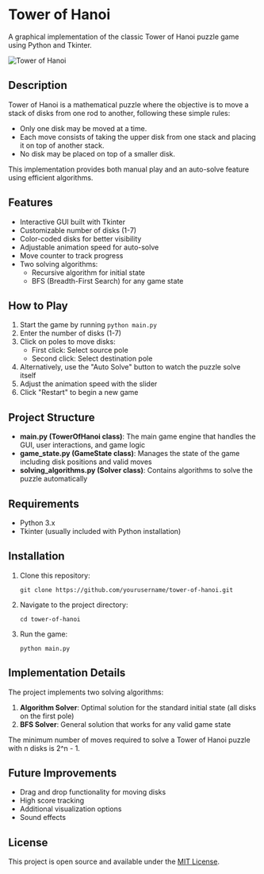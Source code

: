 # Tower of Hanoi

A graphical implementation of the classic Tower of Hanoi puzzle game using Python and Tkinter.

![Tower of Hanoi](./images/game-screenshot.png)

## Description

Tower of Hanoi is a mathematical puzzle where the objective is to move a stack of disks from one rod to another, following these simple rules:
- Only one disk may be moved at a time.
- Each move consists of taking the upper disk from one stack and placing it on top of another stack.
- No disk may be placed on top of a smaller disk.

This implementation provides both manual play and an auto-solve feature using efficient algorithms.

## Features

- Interactive GUI built with Tkinter
- Customizable number of disks (1-7)
- Color-coded disks for better visibility
- Adjustable animation speed for auto-solve
- Move counter to track progress
- Two solving algorithms:
  - Recursive algorithm for initial state
  - BFS (Breadth-First Search) for any game state

## How to Play

1. Start the game by running `python main.py`
2. Enter the number of disks (1-7)
3. Click on poles to move disks:
   - First click: Select source pole
   - Second click: Select destination pole
4. Alternatively, use the "Auto Solve" button to watch the puzzle solve itself
5. Adjust the animation speed with the slider
6. Click "Restart" to begin a new game

## Project Structure

- **main.py (TowerOfHanoi class)**: The main game engine that handles the GUI, user interactions, and game logic
- **game_state.py (GameState class)**: Manages the state of the game including disk positions and valid moves
- **solving_algorithms.py (Solver class)**: Contains algorithms to solve the puzzle automatically

## Requirements

- Python 3.x
- Tkinter (usually included with Python installation)

## Installation

1. Clone this repository:
   ```
   git clone https://github.com/yourusername/tower-of-hanoi.git
   ```

2. Navigate to the project directory:
   ```
   cd tower-of-hanoi
   ```

3. Run the game:
   ```
   python main.py
   ```

## Implementation Details

The project implements two solving algorithms:
1. **Algorithm Solver**: Optimal solution for the standard initial state (all disks on the first pole)
2. **BFS Solver**: General solution that works for any valid game state

The minimum number of moves required to solve a Tower of Hanoi puzzle with n disks is 2^n - 1.

## Future Improvements

- Drag and drop functionality for moving disks
- High score tracking
- Additional visualization options
- Sound effects

## License

This project is open source and available under the [MIT License](LICENSE).
